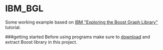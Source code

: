 # IBM_BGL
Some working example based on   [IBM "Exploring the Boost Graph Library" ](http://www.ibm.com/developerworks/aix/library/au-aix-boost-graph/) tutorial.

###getting started
Before using programs make sure to [download](http://sourceforge.net/projects/boost/files/boost/1.57.0/boost_1_57_0.tar.gz/download) and extract Boost  library in this project.
